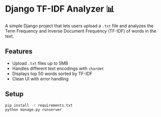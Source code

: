 # Django TF-IDF Analyzer 📊

A simple Django project that lets users upload a `.txt` file and analyzes the Term Frequency and Inverse Document Frequency (TF-IDF) of words in the text.

## Features
- Upload `.txt` files up to 5MB
- Handles different text encodings with `chardet`
- Displays top 50 words sorted by TF-IDF
- Clean UI with error handling

## Setup
```bash
pip install -r requirements.txt
python manage.py runserver

